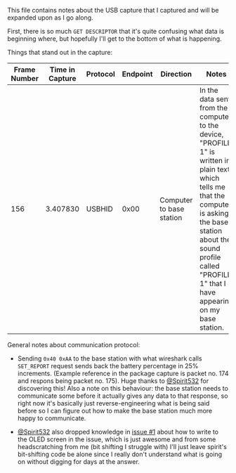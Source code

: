 This file contains notes about the USB capture that I captured and will be expanded upon as I go along.

First, there is so much `GET DESCRIPTOR` that it's quite confusing what data is beginning where, but hopefully I'll get to the bottom of what is happening.

Things that stand out in the capture:

|Frame Number|Time in Capture|Protocol|Endpoint|Direction|Notes|
|---|---|---|---|---|---|
|156|3.407830|USBHID|0x00|Computer to base station| In the data sent from the computer to the device, "PROFILE 1" is written in plain text, which tells me that the computer is asking the base station about the sound profile called "PROFILE 1" that I have appearing on my base station.|

General notes about communication protocol:

* Sending `0x40 0xAA` to the base station with what wireshark calls `SET_REPORT` request sends back the battery percentage in 25% increments. (Example reference in the package capture is packet no. 174 and respons being packet no. 175). Huge thanks to [@Spirit532](spirit) for discovering this! Also a note on this behaviour: the base station needs to communicate some before it actually gives any data to that response, so right now it's basically just reverse-engineering what is being said before so I can figure out how to make the base station much more happy to communicate.

* [@Spirit532](spirit) also dropped knowledge in [issue #1](#1) about how to write to the OLED screen in the issue, which is just awesome and from some headscratching from me (bit shifting I struggle with) I'll just leave spirit's bit-shifting code be alone since I really don't understand what is going on without digging for days at the answer.

[spirit]: https://github.com/Spirit532
[#1]: https://github.com/pcnorden/ReSteel/issues/1